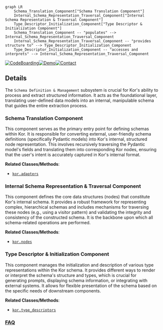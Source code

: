 ```mermaid
graph LR
    Schema_Translation_Component["Schema Translation Component"]
    Internal_Schema_Representation_Traversal_Component["Internal Schema Representation & Traversal Component"]
    Type_Descriptor_Initialization_Component["Type Descriptor & Initialization Component"]
    Schema_Translation_Component -- "populates" --> Internal_Schema_Representation_Traversal_Component
    Internal_Schema_Representation_Traversal_Component -- "provides structure to" --> Type_Descriptor_Initialization_Component
    Type_Descriptor_Initialization_Component -- "accesses and interprets" --> Internal_Schema_Representation_Traversal_Component
```

[![CodeBoarding](https://img.shields.io/badge/Generated%20by-CodeBoarding-9cf?style=flat-square)](https://github.com/CodeBoarding/GeneratedOnBoardings)[![Demo](https://img.shields.io/badge/Try%20our-Demo-blue?style=flat-square)](https://www.codeboarding.org/demo)[![Contact](https://img.shields.io/badge/Contact%20us%20-%20contact@codeboarding.org-lightgrey?style=flat-square)](mailto:contact@codeboarding.org)

## Details

The `Schema Definition & Management` subsystem is crucial for Kor's ability to process and extract structured information. It acts as the foundational layer, translating user-defined data models into an internal, manipulable schema that guides the entire extraction process.

### Schema Translation Component
This component serves as the primary entry point for defining schemas within Kor. It is responsible for converting external, user-friendly schema definitions (specifically Pydantic models) into Kor's internal, structured node representation. This involves recursively traversing the Pydantic model's fields and translating them into corresponding Kor nodes, ensuring that the user's intent is accurately captured in Kor's internal format.


**Related Classes/Methods**:

- <a href="https://github.com/eyurtsev/kor/blob/main/kor/adapters.py" target="_blank" rel="noopener noreferrer">`kor.adapters`</a>


### Internal Schema Representation & Traversal Component
This component defines the core data structures (nodes) that constitute Kor's internal schema. It provides a robust framework for representing complex, hierarchical schemas and includes mechanisms for traversing these nodes (e.g., using a visitor pattern) and validating the integrity and consistency of the constructed schema. It is the backbone upon which all schema-related operations are performed.


**Related Classes/Methods**:

- <a href="https://github.com/eyurtsev/kor/blob/main/kor/nodes.py" target="_blank" rel="noopener noreferrer">`kor.nodes`</a>


### Type Descriptor & Initialization Component
This component manages the initialization and description of various type representations within the Kor schema. It provides different ways to render or interpret the schema's structure and types, which is crucial for generating prompts, displaying schema information, or integrating with external systems. It allows for flexible presentation of the schema based on the specific needs of downstream components.


**Related Classes/Methods**:

- <a href="https://github.com/eyurtsev/kor/blob/main/kor/type_descriptors.py" target="_blank" rel="noopener noreferrer">`kor.type_descriptors`</a>




### [FAQ](https://github.com/CodeBoarding/GeneratedOnBoardings/tree/main?tab=readme-ov-file#faq)